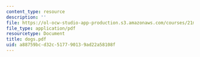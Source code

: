 ```yaml
---
content_type: resource
description: ''
file: https://ol-ocw-studio-app-production.s3.amazonaws.com/courses/21m-735-technical-design-scenery-mechanisms-and-special-effects-spring-2004/a88759bcd32c517790139ad22a58108f_dogs.pdf
file_type: application/pdf
resourcetype: Document
title: dogs.pdf
uid: a88759bc-d32c-5177-9013-9ad22a58108f
---
```

